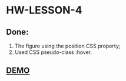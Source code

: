 # HW-LESSON-4

## Done:

1. The figure using the position CSS property;
2. Used CSS pseudo-class :hover.

## [DEMO](https://evgenywas.github.io/HW-LESSON-4/)
